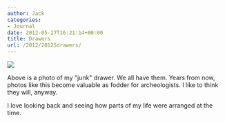 ```yaml
---
author: Jack
categories:
- Journal
date: 2012-05-27T16:21:14+00:00
title: Drawers
url: /2012/20125drawers/
---
```


![][1] 

Above is a photo of my "junk" drawer. We all have them. Years from now, photos like this become valuable as fodder for archeologists. I like to think they will, anyway.

I love looking back and seeing how parts of my life were arranged at the time.

 [1]: /wp-content/uploads/2012/05/20120527_DSCF1459.jpg
